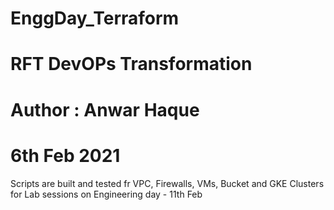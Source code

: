 # EnggDay_Terraform
# RFT DevOPs Transformation
# Author : Anwar Haque
# 6th Feb 2021

Scripts are built and tested fr VPC, Firewalls, VMs, Bucket and GKE Clusters for Lab sessions on Engineering day - 11th Feb
